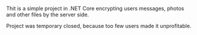Thit is a simple project in .NET Core encrypting users messages, photos and other files by the server side.

Project was temporary closed, because too few users made it unprofitable.
